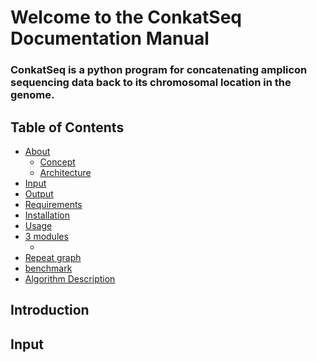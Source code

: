 Welcome to the ConkatSeq Documentation Manual
=============================================

### ConkatSeq is a python program for concatenating amplicon sequencing data back to its chromosomal location in the genome. 

Table of Contents
-----------------

- [About](#introduction)
  - [Concept](#concept)
  - [Architecture](#architecture)
- [Input](#input)
- [Output](#output)
- [Requirements](#requirements)
- [Installation](#installation)
- [Usage](#usage)
- [3 modules](##)
  - [](##)
- [Repeat graph](#graph)
- [benchmark](#performance)
- [Algorithm Description](#algorithm)

## <a name="Introduction"></a> Introduction


## <a name="Input"></a> Input




